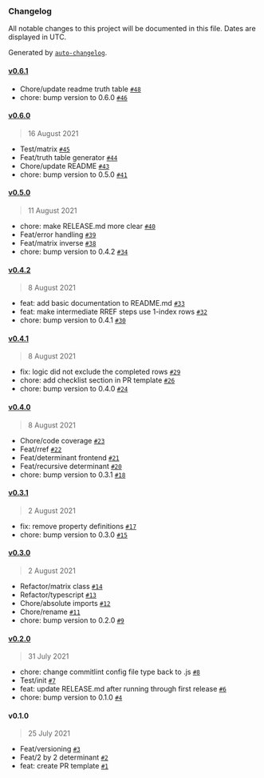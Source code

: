 ### Changelog

All notable changes to this project will be documented in this file. Dates are displayed in UTC.

Generated by [`auto-changelog`](https://github.com/CookPete/auto-changelog).

#### [v0.6.1](https://github.com/weiseng18/math/compare/v0.6.0...v0.6.1)

- Chore/update readme truth table [`#48`](https://github.com/weiseng18/math/pull/48)
- chore: bump version to 0.6.0 [`#46`](https://github.com/weiseng18/math/pull/46)

#### [v0.6.0](https://github.com/weiseng18/math/compare/v0.5.0...v0.6.0)

> 16 August 2021

- Test/matrix [`#45`](https://github.com/weiseng18/math/pull/45)
- Feat/truth table generator [`#44`](https://github.com/weiseng18/math/pull/44)
- Chore/update README [`#43`](https://github.com/weiseng18/math/pull/43)
- chore: bump version to 0.5.0 [`#41`](https://github.com/weiseng18/math/pull/41)

#### [v0.5.0](https://github.com/weiseng18/math/compare/v0.4.2...v0.5.0)

> 11 August 2021

- chore: make RELEASE.md more clear [`#40`](https://github.com/weiseng18/math/pull/40)
- Feat/error handling [`#39`](https://github.com/weiseng18/math/pull/39)
- Feat/matrix inverse [`#38`](https://github.com/weiseng18/math/pull/38)
- chore: bump version to 0.4.2 [`#34`](https://github.com/weiseng18/math/pull/34)

#### [v0.4.2](https://github.com/weiseng18/math/compare/v0.4.1...v0.4.2)

> 8 August 2021

- feat: add basic documentation to README.md [`#33`](https://github.com/weiseng18/math/pull/33)
- feat: make intermediate RREF steps use 1-index rows [`#32`](https://github.com/weiseng18/math/pull/32)
- chore: bump version to 0.4.1 [`#30`](https://github.com/weiseng18/math/pull/30)

#### [v0.4.1](https://github.com/weiseng18/math/compare/v0.4.0...v0.4.1)

> 8 August 2021

- fix: logic did not exclude the completed rows [`#29`](https://github.com/weiseng18/math/pull/29)
- chore: add checklist section in PR template [`#26`](https://github.com/weiseng18/math/pull/26)
- chore: bump version to 0.4.0 [`#24`](https://github.com/weiseng18/math/pull/24)

#### [v0.4.0](https://github.com/weiseng18/math/compare/v0.3.1...v0.4.0)

> 8 August 2021

- Chore/code coverage [`#23`](https://github.com/weiseng18/math/pull/23)
- Feat/rref [`#22`](https://github.com/weiseng18/math/pull/22)
- Feat/determinant frontend [`#21`](https://github.com/weiseng18/math/pull/21)
- Feat/recursive determinant [`#20`](https://github.com/weiseng18/math/pull/20)
- chore: bump version to 0.3.1 [`#18`](https://github.com/weiseng18/math/pull/18)

#### [v0.3.1](https://github.com/weiseng18/math/compare/v0.3.0...v0.3.1)

> 2 August 2021

- fix: remove property definitions [`#17`](https://github.com/weiseng18/math/pull/17)
- chore: bump version to 0.3.0 [`#15`](https://github.com/weiseng18/math/pull/15)

#### [v0.3.0](https://github.com/weiseng18/math/compare/v0.2.0...v0.3.0)

> 2 August 2021

- Refactor/matrix class [`#14`](https://github.com/weiseng18/math/pull/14)
- Refactor/typescript [`#13`](https://github.com/weiseng18/math/pull/13)
- Chore/absolute imports [`#12`](https://github.com/weiseng18/math/pull/12)
- Chore/rename [`#11`](https://github.com/weiseng18/math/pull/11)
- chore: bump version to 0.2.0 [`#9`](https://github.com/weiseng18/math/pull/9)

#### [v0.2.0](https://github.com/weiseng18/math/compare/v0.1.0...v0.2.0)

> 31 July 2021

- chore: change commitlint config file type back to .js [`#8`](https://github.com/weiseng18/math/pull/8)
- Test/init [`#7`](https://github.com/weiseng18/math/pull/7)
- feat: update RELEASE.md after running through first release [`#6`](https://github.com/weiseng18/math/pull/6)
- chore: bump version to 0.1.0 [`#4`](https://github.com/weiseng18/math/pull/4)

#### v0.1.0

> 25 July 2021

- Feat/versioning [`#3`](https://github.com/weiseng18/math/pull/3)
- Feat/2 by 2 determinant [`#2`](https://github.com/weiseng18/math/pull/2)
- feat: create PR template [`#1`](https://github.com/weiseng18/math/pull/1)
